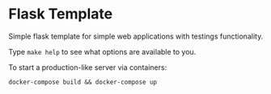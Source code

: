 # Flask Template

Simple flask template for simple web applications with testings functionality.

Type `make help` to see what options are available to you.


To start a production-like server via containers:

`docker-compose build && docker-compose up`